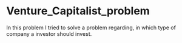 # Venture_Capitalist_problem
In this problem I tried to solve a problem regarding, in which type of company a investor should invest.
